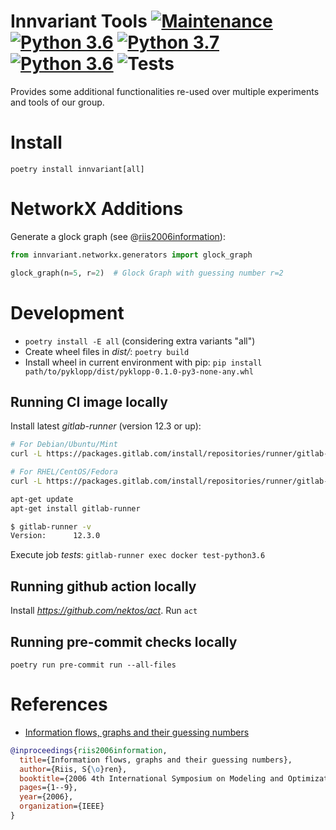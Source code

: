 # Innvariant Tools [![Maintenance](https://img.shields.io/badge/Maintained%3F-yes-green.svg)](https://GitHub.com/Naereen/StrapDown.js/graphs/commit-activity) [![Python 3.6](https://img.shields.io/badge/python-3.6-blue.svg)](https://www.python.org/downloads/release/python-360/) [![Python 3.7](https://img.shields.io/badge/python-3.7-blue.svg)](https://www.python.org/downloads/release/python-370/) [![Python 3.6](https://img.shields.io/badge/python-3.8-blue.svg)](https://www.python.org/downloads/release/python-380/) ![Tests](https://github.com/innvariant/innvariant/workflows/Tests/badge.svg)
Provides some additional functionalities re-used over multiple experiments and tools of our group.


# Install
``poetry install innvariant[all]``

# NetworkX Additions
Generate a glock graph (see @[riis2006information]):
```python
from innvariant.networkx.generators import glock_graph

glock_graph(n=5, r=2)  # Glock Graph with guessing number r=2
```



# Development
- ``poetry install -E all`` (considering extra variants "all")
- Create wheel files in *dist/*: ``poetry build``
- Install wheel in current environment with pip: ``pip install path/to/pyklopp/dist/pyklopp-0.1.0-py3-none-any.whl``

## Running CI image locally
Install latest *gitlab-runner* (version 12.3 or up):
```bash
# For Debian/Ubuntu/Mint
curl -L https://packages.gitlab.com/install/repositories/runner/gitlab-runner/script.deb.sh | sudo bash

# For RHEL/CentOS/Fedora
curl -L https://packages.gitlab.com/install/repositories/runner/gitlab-runner/script.rpm.sh | sudo bash

apt-get update
apt-get install gitlab-runner

$ gitlab-runner -v
Version:      12.3.0
```
Execute job *tests*: ``gitlab-runner exec docker test-python3.6``

## Running github action locally
Install *https://github.com/nektos/act*.
Run ``act``

## Running pre-commit checks locally
``poetry run pre-commit run --all-files``


# References

- <a name="ref-riis2006information">[Information flows, graphs and their guessing numbers](https://doi.org/10.37236/962)</a>

[riis2006information]:#ref-riis2006information "Information flows, graphs and their guessing numbers"
```bibtex
@inproceedings{riis2006information,
  title={Information flows, graphs and their guessing numbers},
  author={Riis, S{\o}ren},
  booktitle={2006 4th International Symposium on Modeling and Optimization in Mobile, Ad Hoc and Wireless Networks},
  pages={1--9},
  year={2006},
  organization={IEEE}
}
```